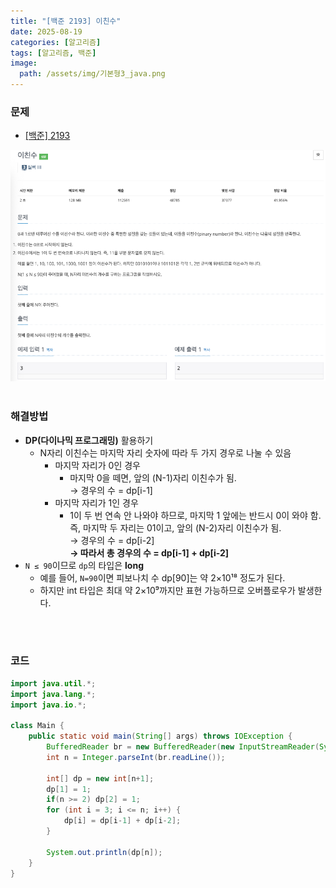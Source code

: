 ```yaml
---
title: "[백준 2193] 이친수"
date: 2025-08-19
categories: [알고리즘]
tags: [알고리즘, 백준]
image:
  path: /assets/img/기본형3_java.png
---
```


### 문제

- [[백준] 2193](https://www.acmicpc.net/problem/2193)

![img](/assets/img/algorithm/백준2193.png)
<br /><br />

### 해결방법
- **DP(다이나믹 프로그래밍)** 활용하기
    - N자리 이친수는 마지막 자리 숫자에 따라 두 가지 경우로 나눌 수 있음
        - 마지막 자리가 0인 경우
            - 마지막 0을 떼면, 앞의 (N-1)자리 이친수가 됨.<br />
              → 경우의 수 = dp[i-1]
        - 마지막 자리가 1인 경우
            - 1이 두 번 연속 안 나와야 하므로, 마지막 1 앞에는 반드시 0이 와야 함.<br />
              즉, 마지막 두 자리는 01이고, 앞의 (N-2)자리 이친수가 됨.<br />
              → 경우의 수 = dp[i-2]<br />
        **→ 따라서 총 경우의 수 = dp[i-1] + dp[i-2]**
- `N ≤ 90`이므로 `dp`의 타입은 **long**
  - 예를 들어, `N=90`이면 피보나치 수 dp[90]는 약 2×10¹⁸ 정도가 된다.
  - 하지만 int 타입은 최대 약 2×10⁹까지만 표현 가능하므로 오버플로우가 발생한다.


  


<br /><br />

### 코드

```java
import java.util.*;
import java.lang.*;
import java.io.*;

class Main {
    public static void main(String[] args) throws IOException {
        BufferedReader br = new BufferedReader(new InputStreamReader(System.in));
        int n = Integer.parseInt(br.readLine());

        int[] dp = new int[n+1];
        dp[1] = 1;
        if(n >= 2) dp[2] = 1;
        for (int i = 3; i <= n; i++) { 
            dp[i] = dp[i-1] + dp[i-2]; 
        }
        
        System.out.println(dp[n]);
    }
}
```